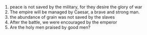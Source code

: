1. peace is not saved by the military, for they desire the glory of war 
1. The empire will be managed by Caesar, a brave and strong man.
1. the abundance of grain was not saved by the slaves
1. After the battle, we were encouraged by the emperor    
1. Are the holy men praised by good men?
